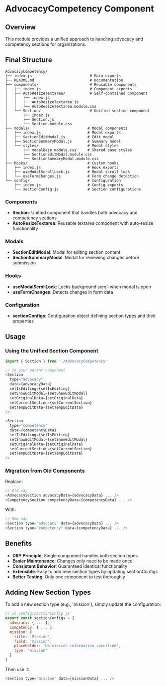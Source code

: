 # AdvocacyCompetency Component

## Overview
This module provides a unified approach to handling advocacy and competency sections for organizations.

## Final Structure

```
AdvocacyCompetency/
├── index.js                          # Main exports
├── README.md                         # Documentation
├── components/                       # Reusable components
│   ├── index.js                      # Component exports
│   ├── AutoResizeTextarea/           # Self-contained component
│   │   ├── index.js
│   │   ├── AutoResizeTextarea.js
│   │   └── AutoResizeTextarea.module.css
│   └── Section/                      # Unified section component
│       ├── index.js
│       ├── Section.js
│       └── Section.module.css
├── modals/                          # Modal components
│   ├── index.js                     # Modal exports
│   ├── SectionEditModal.js          # Edit modal
│   ├── SectionSummaryModal.js       # Summary modal
│   └── styles/                      # Modal styles
│       ├── modalBase.module.css     # Shared base styles
│       ├── SectionEditModal.module.css
│       └── SectionSummaryModal.module.css
├── hooks/                           # Custom hooks
│   ├── index.js                     # Hook exports
│   ├── useModalScrollLock.js        # Modal scroll lock
│   └── useFormChanges.js            # Form change detection
└── config/                          # Configuration
    ├── index.js                     # Config exports
    └── sectionConfig.js             # Section configurations
```

### Components
- **Section**: Unified component that handles both advocacy and competency sections
- **AutoResizeTextarea**: Reusable textarea component with auto-resize functionality

### Modals
- **SectionEditModal**: Modal for editing section content
- **SectionSummaryModal**: Modal for reviewing changes before submission

### Hooks
- **useModalScrollLock**: Locks background scroll when modal is open
- **useFormChanges**: Detects changes in form data

### Configuration
- **sectionConfigs**: Configuration object defining section types and their properties

## Usage

### Using the Unified Section Component

```javascript
import { Section } from './AdvocacyCompetency'

// In your parent component
<Section 
  type="advocacy"
  data={advocacyData}
  setIsEditing={setIsEditing}
  setShowEditModal={setShowEditModal}
  setOriginalData={setOriginalData}
  setCurrentSection={setCurrentSection}
  setTempEditData={setTempEditData}
/>

<Section 
  type="competency"
  data={competencyData}
  setIsEditing={setIsEditing}
  setShowEditModal={setShowEditModal}
  setOriginalData={setOriginalData}
  setCurrentSection={setCurrentSection}
  setTempEditData={setTempEditData}
/>
```

### Migration from Old Components

Replace:
```javascript
// Old way
<AdvocacySection advocacyData={advocacyData} ... />
<CompetencySection competencyData={competencyData} ... />
```

With:
```javascript
// New way
<Section type="advocacy" data={advocacyData} ... />
<Section type="competency" data={competencyData} ... />
```

## Benefits
- **DRY Principle**: Single component handles both section types
- **Easier Maintenance**: Changes only need to be made once
- **Consistent Behavior**: Guaranteed identical functionality
- **Extensible**: Easy to add new section types by updating sectionConfigs
- **Better Testing**: Only one component to test thoroughly

## Adding New Section Types

To add a new section type (e.g., 'mission'), simply update the configuration:

```javascript
// In config/sectionConfig.js
export const sectionConfigs = {
  advocacy: { ... },
  competency: { ... },
  mission: {
    title: 'Mission',
    field: 'mission',
    placeholder: 'No mission information specified',
    type: 'mission'
  }
}
```

Then use it:
```javascript
<Section type="mission" data={missionData} ... />
```
